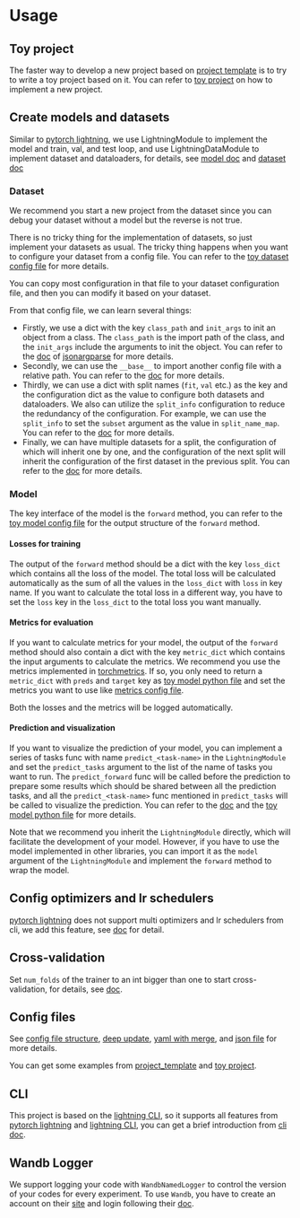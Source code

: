 # Usage

## Toy project

The faster way to develop a new project based on [project template](https://github.com/shenmishajing/project_template) is to try to write a toy project based on it. You can refer to [toy project](https://github.com/shenmishajing/toy_project) on how to implement a new project.

## Create models and datasets

Similar to [pytorch lightning](https://pytorch-lightning.readthedocs.io/en/stable/), we use LightningModule to implement the model and train, val, and test loop, and use LightningDataModule to implement dataset and dataloaders, for details, see [model doc](../core/model.md) and [dataset doc](../core/dataset.md)

### Dataset

We recommend you start a new project from the dataset since you can debug your dataset without a model but the reverse is not true.

There is no tricky thing for the implementation of datasets, so just implement your datasets as usual. The tricky thing happens when you want to configure your dataset from a config file. You can refer to the [toy dataset config file]( https://github.com/shenmishajing/toy_project/blob/main/configs/datasets/toy_dataset/toy_dataset.yaml) for more details.

You can copy most configuration in that file to your dataset configuration file, and then you can modify it based on your dataset.

From that config file, we can learn several things:

- Firstly, we use a dict with the key `class_path` and `init_args` to init an object from a class. The `class_path` is the import path of the class, and the `init_args` include the arguments to init the object. You can refer to the [doc](https://jsonargparse.readthedocs.io/en/stable/#class-type-and-sub-classes) of [jsonargparse](https://github.com/omni-us/jsonargparse/) for more details.
- Secondly, we can use the `__base__` to import another config file with a relative path. You can refer to the [doc](../configs/argument_parsers/yaml_with_merge.md) for more details.
- Thirdly, we can use a dict with split names (`fit`, `val` etc.) as the key and the configuration dict as the value to configure both datasets and dataloaders. We also can utilize the `split_info` configuration to reduce the redundancy of the configuration. For example, we can use the `split_info` to set the `subset` argument as the value in `split_name_map`. You can refer to the [doc](../core/dataset.md) for more details.
- Finally, we can have multiple datasets for a split, the configuration of which will inherit one by one, and the configuration of the next split will inherit the configuration of the first dataset in the previous split. You can refer to the [doc](../core/dataset.md) for more details.

### Model

The key interface of the model is the `forward` method, you can refer to the [toy model config file](https://github.com/shenmishajing/toy_project/blob/main/src/project/models/toy_model.py) for the output structure of the `forward` method.

#### Losses for training

The output of the `forward` method should be a dict with the key `loss_dict` which contains all the loss of the model. The total loss will be calculated automatically as the sum of all the values in the `loss_dict` with `loss` in key name. If you want to calculate the total loss in a different way, you have to set the `loss` key in the `loss_dict` to  the total loss you want manually.

#### Metrics for evaluation

If you want to calculate metrics for your model, the output of the `forward` method should also contain a dict with the key `metric_dict` which contains the input arguments to calculate the metrics. We recommend you use the metrics implemented in [torchmetrics](https://lightning.ai/docs/torchmetrics/stable/). If so, you only need to return a `metric_dict` with `preds` and `target` key as [toy model python file](https://github.com/shenmishajing/toy_project/blob/main/src/project/models/toy_model.py) and set the metrics you want to use like [metrics config file](https://github.com/shenmishajing/toy_project/blob/main/configs/metrics/classification.yaml).

Both the losses and the metrics will be logged automatically.

#### Prediction and visualization

If you want to visualize the prediction of your model, you can implement a series of tasks func with name `predict_<task-name>` in the `LightningModule` and set the `predict_tasks` argument to the list of the name of tasks you want to run. The `predict_forward` func will be called before the prediction to prepare some results which should be shared between all the prediction tasks, and all the `predict_<task-name>` func mentioned in `predict_tasks` will be called to visualize the prediction. You can refer to the [doc](../core/model.md) and the [toy model python file](https://github.com/shenmishajing/toy_project/blob/main/src/project/models/toy_model.py) for more details.

Note that we recommend you inherit the `LightningModule` directly, which will facilitate the development of your model. However, if you have to use the model implemented in other libraries, you can import it as the `model` argument of the `LightningModule` and implement the `forward` method to wrap the model.

## Config optimizers and lr schedulers

[pytorch lightning](https://pytorch-lightning.readthedocs.io/en/stable/) does not support multi optimizers and lr schedulers from cli, we add this feature, see [doc](../core/optimizer_config.md) for detail.

## Cross-validation

Set `num_folds` of the trainer to an int bigger than one to start cross-validation, for details, see [doc](../core/trainer.md).

## Config files

See [config file structure](../configs/config_file_structure.md), [deep update](../configs/deep_update.md), [yaml with merge](../configs/argument_parsers/yaml_with_merge.md), and [json file](../configs/argument_parsers/json_file.md) for more details.

You can get some examples from [project_template](https://github.com/shenmishajing/project_template) and [toy project](https://github.com/shenmishajing/toy_project).

## CLI

This project is based on the [lightning CLI](https://pytorch-lightning.readthedocs.io/en/stable/cli/lightning_cli.html), so it supports all features from [pytorch lightning](https://pytorch-lightning.readthedocs.io/en/stable/) and [lightning CLI](https://pytorch-lightning.readthedocs.io/en/stable/cli/lightning_cli.html), you can get a brief introduction from [cli doc](../tools/cli.md).

## Wandb Logger

We support logging your code with `WandbNamedLogger` to control the version of your codes for every experiment. To use `Wandb`, you have to create an account on their [site](https://wandb.ai/) and login following their [doc](https://docs.wandb.ai/quickstart).
